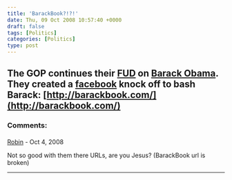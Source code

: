 ```yaml
---
title: 'BarackBook?!?!'
date: Thu, 09 Oct 2008 10:57:40 +0000
draft: false
tags: [Politics]
categories: [Politics]
type: post
---
```


The GOP continues their [FUD](http://en.wikipedia.org/wiki/FUD_factor) on [Barack Obama](http://www.barackobama.com). They created a [facebook](http://www.facebook.com) knock off to bash Barack: [http://barackbook.com/](http://barackbook.com/)
---
### Comments:
####
[Robin]( "robin.norwood@gmail.com") - <time datetime="2008-10-09 09:55:24">Oct 4, 2008</time>

Not so good with them there URLs, are you Jesus? (BarackBook url is broken)
<hr />
